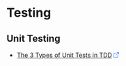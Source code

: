 # Testing

## Unit Testing

* [The 3 Types of Unit Tests in TDD](https://www.youtube.com/watch?v=W40mpZP9xQQ) ![Link](../foreign.png)